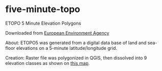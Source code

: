 # five-minute-topo
ETOPO 5 Minute Elevation Polygons  

Downloaded from [European Environment Agency](http://www.eea.europa.eu/data-and-maps/data/world-digital-elevation-model-etopo5#tab-gis-data)  

About: ETOPO5 was generated from a digital data base of land and sea-floor elevations on a 5-minute latitude/longitude grid.  

Creation: Raster file was polygonized in QGIS, then dissolved into 9 elevation classes as shown on [this map](https://www.instagram.com/p/9CBXvmiBQi/?taken-by=jonahadkins). 
